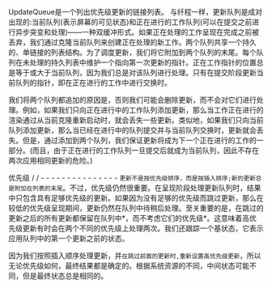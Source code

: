 UpdateQueue是一个列出优先级更新的链接列表。
与纤程一样，更新队列是成对出现的:当前队列(表示屏幕的可见状态)和正在进行的工作队列(可以在提交之前进行异步突变和处理)——一种双缓冲形式。如果正在处理的工作呈现在完成之前被丢弃，我们通过克隆当前队列来创建正在处理的新工作。两个队列共享一个持久的、单链接的列表结构。为了调度更新，我们将它附加到两个队列的末尾。每个队列在未处理的持久列表中维护一个指向第一次更新的指针。正在工作指针的位置总是等于或大于当前队列，因为我们总是对该队列进行处理。只有在提交阶段更新当前队列的指针，即在正在进行的工作中进行交换时。

我们将两个队列都追加的原因是，否则我们可能会删除更新，而不会对它们进行处理。例如，如果我们只向正在进行中的工作队列添加更新，那么当工作正在进行的渲染通过从当前克隆重新启动时，就会丢失一些更新。类似地，如果我们只向当前队列添加更新，那么当已经在进行中的队列提交并与当前队列交换时，更新就会丢失。但是，通过添加到两个队列，我们保证更新将成为下一个正在进行的工作的一部分。(而且，由于正在进行的工作队列一旦提交后就成为当前队列，因此不存在两次应用相同更新的危险。)

优先级
/ / - - - - - - - - - - - - - - -
`更新不是按优先级排序，而是按插入排序;新的更新总是附加在列表的末尾`。不过，优先级仍然很重要。在呈现阶段处理更新队列时，结果中只包含具有足够优先级的更新。如果因为没有足够的优先级而跳过更新，那么在较低的优先级呈现期间，更新仍然在队列中待稍后处理。至关重要的是，在跳过的更新之后的所有更新都保留在队列中*，而不考虑它们的优先级*。这意味着高优先级更新有时会在两个不同的优先级上处理两次。我们还跟踪一个基状态，它表示应用队列中的第一个更新之前的状态。

因为我们按照插入顺序处理更新，并`在跳过前面的更新时,重新设置高优先级更新`，所以无论优先级如何，最终结果都是确定的。根据系统资源的不同，中间状态可能不同，但是最终状态总是相同的。